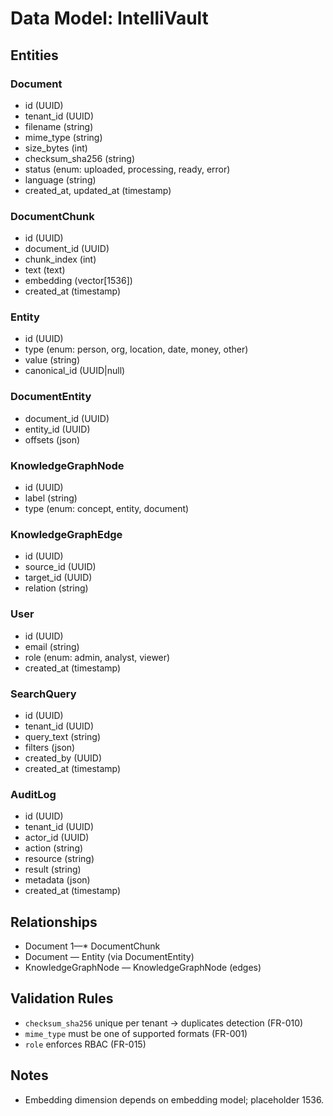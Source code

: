 # Data Model: IntelliVault

## Entities

### Document
- id (UUID)
- tenant_id (UUID)
- filename (string)
- mime_type (string)
- size_bytes (int)
- checksum_sha256 (string)
- status (enum: uploaded, processing, ready, error)
- language (string)
- created_at, updated_at (timestamp)

### DocumentChunk
- id (UUID)
- document_id (UUID)
- chunk_index (int)
- text (text)
- embedding (vector[1536])
- created_at (timestamp)

### Entity
- id (UUID)
- type (enum: person, org, location, date, money, other)
- value (string)
- canonical_id (UUID|null)

### DocumentEntity
- document_id (UUID)
- entity_id (UUID)
- offsets (json)

### KnowledgeGraphNode
- id (UUID)
- label (string)
- type (enum: concept, entity, document)

### KnowledgeGraphEdge
- id (UUID)
- source_id (UUID)
- target_id (UUID)
- relation (string)

### User
- id (UUID)
- email (string)
- role (enum: admin, analyst, viewer)
- created_at (timestamp)

### SearchQuery
- id (UUID)
- tenant_id (UUID)
- query_text (string)
- filters (json)
- created_by (UUID)
- created_at (timestamp)

### AuditLog
- id (UUID)
- tenant_id (UUID)
- actor_id (UUID)
- action (string)
- resource (string)
- result (string)
- metadata (json)
- created_at (timestamp)

## Relationships
- Document 1—* DocumentChunk
- Document *—* Entity (via DocumentEntity)
- KnowledgeGraphNode *—* KnowledgeGraphNode (edges)

## Validation Rules
- `checksum_sha256` unique per tenant → duplicates detection (FR-010)
- `mime_type` must be one of supported formats (FR-001)
- `role` enforces RBAC (FR-015)

## Notes
- Embedding dimension depends on embedding model; placeholder 1536.

